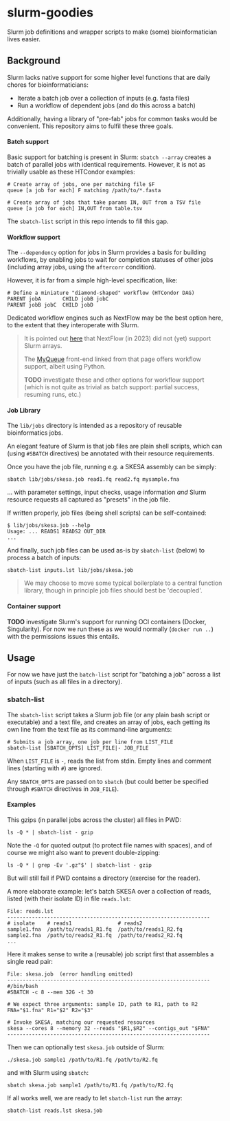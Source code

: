 # slurm-goodies

Slurm job definitions and wrapper scripts to make (some) bioinformatician
lives easier.


## Background

Slurm lacks native support for some higher level functions that are
daily chores for bioinformaticians:

 * Iterate a batch job over a collection of inputs (e.g. fasta files)
 * Run a workflow of dependent jobs (and do this across a batch)

Additionally, having a library of "pre-fab" jobs for common tasks would
be convenient.  This repository aims to fulfil these three goals.

#### Batch support

Basic support for batching is present in Slurm: `sbatch --array` creates
a batch of parallel jobs with identical requirements.  However, it is not
as trivially usable as these HTCondor examples:

    # Create array of jobs, one per matching file $F
    queue [a job for each] F matching /path/to/*.fasta

    # Create array of jobs that take params IN, OUT from a TSV file
    queue [a job for each] IN,OUT from table.tsv

The `sbatch-list` script in this repo intends to fill this gap.

#### Workflow support

The `--dependency` option for jobs in Slurm provides a basis for building
workflows, by enabling jobs to wait for completion statuses of other jobs
(including array jobs, using the `aftercorr` condition).

However, it is far from a simple high-level specification, like:

    # Define a miniature "diamond-shaped" workflow (HTCondor DAG)
    PARENT jobA       CHILD jobB jobC
    PARENT jobB jobC  CHILD jobD

Dedicated workflow engines such as NextFlow may be the best option here,
to the extent that they interoperate with Slurm.

> It is pointed out [here](https://groups.google.com/g/slurm-users/c/7ySh6mJt9so)
> that NextFlow (in 2023) did not (yet) support Slurm arrays.
>
> The [MyQueue](https://myqueue.readthedocs.io/en/latest/) front-end
> linked from that page offers workflow support, albeit using Python.
>
> **TODO** investigate these and other options for workflow support
> (which is not quite as trivial as batch support: partial success,
> resuming runs, etc.)

#### Job Library

The `lib/jobs` directory is intended as a repository of reusable
bioinformatics jobs.

An elegant feature of Slurm is that job files are plain shell scripts,
which can (using `#SBATCH` directives) be annotated with their resource
requirements.

Once you have the job file, running e.g. a SKESA assembly can be simply:

    sbatch lib/jobs/skesa.job read1.fq read2.fq mysample.fna

... with parameter settings, input checks, usage information _and_ Slurm
resource requests all captured as "presets" in the job file.

If written properly, job files (being shell scripts) can be self-contained:

    $ lib/jobs/skesa.job --help
    Usage: ... READS1 READS2 OUT_DIR
    ...

And finally, such job files can be used as-is by `sbatch-list` (below) to
process a batch of inputs:

    sbatch-list inputs.lst lib/jobs/skesa.job

> We may choose to move some typical boilerplate to a central function
> library, though in principle job files should best be 'decoupled'.

#### Container support

**TODO** investigate Slurm's support for running OCI containers (Docker,
Singularity).  For now we run these as we would normally (`docker run ..`)
with the permissions issues this entails.


## Usage

For now we have just the `batch-list` script for "batching a job" across
a list of inputs (such as all files in a directory).
 
### sbatch-list

The `sbatch-list` script takes a Slurm job file (or any plain bash script
or executable) and a text file, and creates an array of jobs, each getting
its own line from the text file as its command-line arguments:

    # Submits a job array, one job per line from LIST_FILE
    sbatch-list [SBATCH_OPTS] LIST_FILE|- JOB_FILE

When `LIST_FILE` is `-`, reads the list from stdin.  Empty lines and
comment lines (starting with `#`) are ignored.

Any `SBATCH_OPTS` are passed on to `sbatch` (but could better be specified
through `#SBATCH` directives in `JOB_FILE`).

#### Examples

This gzips (in parallel jobs across the cluster) all files in PWD:

    ls -Q * | sbatch-list - gzip

Note the `-Q` for quoted output (to protect file names with spaces),
and of course we might also want to prevent double-zipping:

    ls -Q * | grep -Ev '.gz"$' | sbatch-list - gzip

But will still fail if PWD contains a directory (exercise for the reader).

A more elaborate example: let's batch SKESA over a collection of reads,
listed (with their isolate ID) in file `reads.lst`:

    File: reads.lst
    ------------------------------------------------------------------
    # isolate    # reads1               # reads2
    sample1.fna  /path/to/reads1_R1.fq  /path/to/reads1_R2.fq
    sample2.fna  /path/to/reads2_R1.fq  /path/to/reads2_R2.fq
    ...

Here it makes sense to write a (reusable) job script first that assembles
a single read pair:

    File: skesa.job  (error handling omitted)
    ------------------------------------------------------------------
    #/bin/bash
    #SBATCH -c 8 --mem 32G -t 30

    # We expect three arguments: sample ID, path to R1, path to R2
    FNA="$1.fna" R1="$2" R2="$3"

    # Invoke SKESA, matching our requested resources
    skesa --cores 8 --memory 32 --reads "$R1,$R2" --contigs_out "$FNA"
    ------------------------------------------------------------------

Then we can optionally test `skesa.job` outside of Slurm:

    ./skesa.job sample1 /path/to/R1.fq /path/to/R2.fq

and with Slurm using `sbatch`:

    sbatch skesa.job sample1 /path/to/R1.fq /path/to/R2.fq

If all works well, we are ready to let `sbatch-list` run the array:

    sbatch-list reads.lst skesa.job

